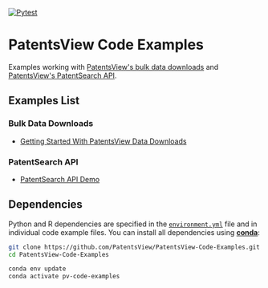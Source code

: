 [![Pytest](https://github.com/PatentsView/PatentsView-Code-Snippets/actions/workflows/pytest.yml/badge.svg)](https://github.com/PatentsView/PatentsView-Code-Snippets/actions/workflows/pytest.yml)

# PatentsView Code Examples

Examples working with [PatentsView's bulk data downloads](https://patentsview.org/download/data-download-tables) and [PatentsView's PatentSearch API](https://search.patentsview.org/docs/2024/11/06/2.2-release).

## Examples List

### Bulk Data Downloads
- [Getting Started With PatentsView Data Downloads](data-downloads/0-getting-started.ipynb)

### PatentSearch API
- [PatentSearch API Demo](patentsearch/0-patentsearch-api-demo.ipynb)
  
## Dependencies

Python and R dependencies are specified in the [`environment.yml`](environment.yml) file and in individual code example files. You can install all dependencies using [**conda**](https://docs.conda.io/projects/conda/en/latest/index.html):
```sh
git clone https://github.com/PatentsView/PatentsView-Code-Examples.git
cd PatentsView-Code-Examples

conda env update
conda activate pv-code-examples
```